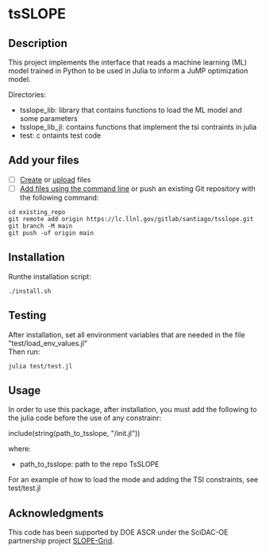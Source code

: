# tsSLOPE


## Description

This project implements the interface that reads a machine learning (ML) model trained in Python to be used in Julia to inform a JuMP optimization model. 

Directories:
  - tsslope_lib: library that contains functions to load the ML model and some parameters
  - tsslope_lib_jl: contains functions that implement the tsi contraints in julia
  - test: c ontaints test code

## Add your files

- [ ] [Create](https://docs.gitlab.com/ee/user/project/repository/web_editor.html#create-a-file) or [upload](https://docs.gitlab.com/ee/user/project/repository/web_editor.html#upload-a-file) files
- [ ] [Add files using the command line](https://docs.gitlab.com/ee/gitlab-basics/add-file.html#add-a-file-using-the-command-line) or push an existing Git repository with the following command:

```
cd existing_repo
git remote add origin https://lc.llnl.gov/gitlab/santiago/tsslope.git
git branch -M main
git push -uf origin main
```

## Installation

Runthe installation script:
  
    ./install.sh 

## Testing

After installation, set all environment variables that are needed in the file "test/load_env_values.jl"    
Then run:
   
    julia test/test.jl

## Usage

In order to use this package, after installation, you must add the following to the julia code before the use of any constrainr:

include(string(path_to_tsslope, "/init.jl"))
  
where: 
 - path_to_tsslope: path to the repo TsSLOPE

For an example of how to load the mode and adding the TSI constraints, see test/test.jl

## Acknowledgments

This code has been supported by DOE ASCR under the SciDAC-OE partnership project [SLOPE-Grid](https://slope-grid.github.io/).
